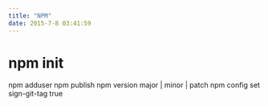 ```yaml
---
title: "NPM"
date: 2015-7-8 03:41:59
---
```

# npm init
npm adduser
npm publish
npm version major | minor | patch
npm config set sign-git-tag true